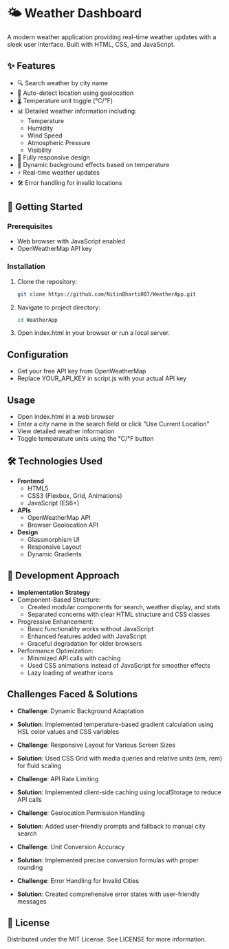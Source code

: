 # 🌤️ Weather Dashboard

A modern weather application providing real-time weather updates with a sleek user interface. Built with HTML, CSS, and JavaScript.

## ✨ Features

- 🔍 Search weather by city name
- 📍 Auto-detect location using geolocation
- 🌡️ Temperature unit toggle (°C/°F)
- 📊 Detailed weather information including:
  - Temperature
  - Humidity
  - Wind Speed
  - Atmospheric Pressure
  - Visibility
- 📱 Fully responsive design
- 🎨 Dynamic background effects based on temperature
- ⚡ Real-time weather updates
- 🛠️ Error handling for invalid locations

## 🚀 Getting Started

### Prerequisites
- Web browser with JavaScript enabled
- OpenWeatherMap API key

### Installation
1. Clone the repository:
   ```bash
   git clone https://github.com/NitinBharti007/WeatherApp.git
2. Navigate to project directory:
   ```bash
   cd WeatherApp
3. Open index.html in your browser or run a local server.

## Configuration
- Get your free API key from OpenWeatherMap
- Replace YOUR_API_KEY in script.js with your actual API key

## Usage
- Open index.html in a web browser
- Enter a city name in the search field or click "Use Current Location"
- View detailed weather information
- Toggle temperature units using the °C/°F button

## 🛠️ Technologies Used
- **Frontend**
  - HTML5
  - CSS3 (Flexbox, Grid, Animations)
  - JavaScript (ES6+)
- **APIs**
  - OpenWeatherMap API
  - Browser Geolocation API
- **Design**
  - Glassmorphism UI
  - Responsive Layout
  - Dynamic Gradients

## 🧠 Development Approach
- **Implementation Strategy**
- Component-Based Structure:
   - Created modular components for search, weather display, and stats
   - Separated concerns with clear HTML structure and CSS classes
- Progressive Enhancement:
  - Basic functionality works without JavaScript
  - Enhanced features added with JavaScript
  - Graceful degradation for older browsers
- Performance Optimization:
  - Minimized API calls with caching
  - Used CSS animations instead of JavaScript for smoother effects
  - Lazy loading of weather icons

## Challenges Faced & Solutions
- **Challenge**: Dynamic Background Adaptation
- **Solution**: Implemented temperature-based gradient calculation using HSL color values and CSS variables

- **Challenge**: Responsive Layout for Various Screen Sizes
- **Solution**: Used CSS Grid with media queries and relative units (em, rem) for fluid scaling

- **Challenge**: API Rate Limiting
- **Solution**: Implemented client-side caching using localStorage to reduce API calls

- **Challenge**: Geolocation Permission Handling
- **Solution**: Added user-friendly prompts and fallback to manual city search

- **Challenge**: Unit Conversion Accuracy
- **Solution**: Implemented precise conversion formulas with proper rounding

- **Challenge**: Error Handling for Invalid Cities
- **Solution**: Created comprehensive error states with user-friendly messages
 
## 📄 License
Distributed under the MIT License. See LICENSE for more information.
